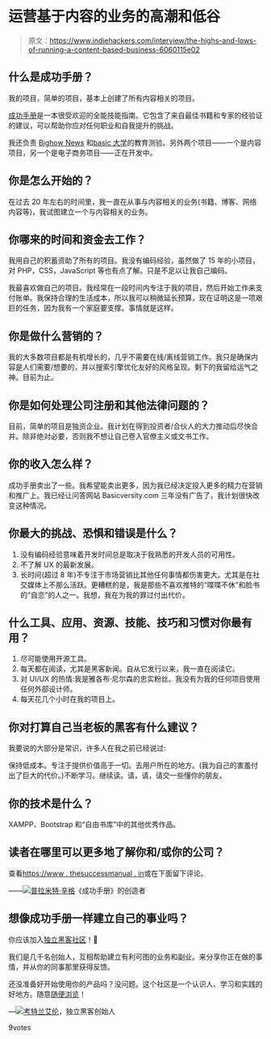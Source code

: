 # 运营基于内容的业务的高潮和低谷

> 原文：<https://www.indiehackers.com/interview/the-highs-and-lows-of-running-a-content-based-business-6060115e02>

## 什么是成功手册？

我的项目，简单的项目，基本上创建了所有内容相关的项目。

[成功手册](https://www.thesuccessmanual.in)是一本很受欢迎的全能技能指南。它包含了来自最佳书籍和专家的经验证的建议，可以帮助你应对任何职业和自我提升的挑战。

我还负责 [Bighow News](http://Bighow.com) 和[basic 大学](http://basicversity.com)的教育测验。另外两个项目——一个是内容项目，另一个是电子商务项目——正在开发中。

## 你是怎么开始的？

在过去 20 年左右的时间里，我一直在从事与内容相关的业务(书籍、博客、网络内容等)，我试图建立一个与内容相关的业务。

## 你哪来的时间和资金去工作？

我用自己的积蓄资助了所有的项目。我没有编码经验，虽然做了 15 年的小项目，对 PHP，CSS，JavaScript 等也有点了解。只是不足以让我自己编码。

我最喜欢做自己的项目。我经常在一段时间内专注于我的项目，然后开始工作来支付账单。我保持合理的生活成本，所以我可以稍微延长预算，现在证明这是一项艰巨的任务，因为我有一个家庭要支撑。事情就是这样。

## 你是做什么营销的？

我的大多数项目都是有机增长的，几乎不需要在线/离线营销工作。我只是确保内容是人们需要/想要的，并以搜索引擎优化友好的风格呈现。剩下的我留给运气之神。目前为止。

## 你是如何处理公司注册和其他法律问题的？

目前，简单的项目是独资企业。我计划在得到投资者/合伙人的大力推动后尽快合并。除非绝对必要，否则我不想让自己卷入官僚主义或文书工作。

## 你的收入怎么样？

成功手册卖出了一些。我希望能卖出更多，因为我已经决定投入更多的精力在营销和推广上。我已经让问答网站 Basicversity.com 三年没有广告了，我计划很快改变这种情况。

## 你最大的挑战、恐惧和错误是什么？

1.  没有编码经验意味着开发时间总是取决于我熟悉的开发人员的可用性。
2.  不了解 UX 的最新发展。
3.  长时间(超过 8 年)不专注于市场营销比其他任何事情都伤害更大。尤其是在社交媒体上不那么活跃。更糟糕的是，我是那些不喜欢推特的“喋喋不休”和脸书的“自恋”的人之一。我想，我在为我的罪过付出代价。

## 什么工具、应用、资源、技能、技巧和习惯对你最有用？

1.  尽可能使用开源工具。
2.  每天都在阅读，尤其是黑客新闻。自从它发行以来，我一直在阅读它。
3.  对 UI/UX 的热情:我是雅各布·尼尔森的忠实粉丝。我没有为我的任何项目使用任何外部设计师。
4.  每天花几个小时在我的项目上。

## 你对打算自己当老板的黑客有什么建议？

我要说的大部分是常识，许多人在我之前已经说过:

保持低成本。专注于提供价值高于一切。去用户所在的地方。(我为自己的害羞付出了巨大的代价。)不断学习。继续读。请，请，请交一些懂你的朋友。

## 你的技术是什么？

XAMPP、Bootstrap 和“自由书库”中的其他优秀作品。

## 读者在哪里可以更多地了解你和/或你的公司？

查看[https://www . thesuccessmanual . in](https://www.thesuccessmanual.in)或在下面留下评论。

——[<picture id="ember5220158" class="user-avatar ember-view user-link__avatar">![](img/82bd3bb4769a3aa1cd13889ee7c0fa91.png)</picture>普拉米特·辛格](/ParmitSingh?id=the-success-manual-owner)《成功手册》的创造者

## 想像成功手册一样建立自己的事业吗？

你应该加入[独立黑客社区](/)！🤗

我们是几千名创始人，互相帮助建立有利可图的业务和副业。来分享你正在做的事情，并从你的同事那里获得反馈。

还没准备好开始使用你的产品吗？没问题。这个社区是一个认识人、学习和实践的好地方。随意[随便浏览](/)！

—[<picture id="ember5220163" class="user-avatar ember-view user-link__avatar">![](img/82bd3bb4769a3aa1cd13889ee7c0fa91.png)</picture>考特兰艾伦](/csallen?id=ibTLPyjwVebnZjMGKvz6ztarnuV2)，独立黑客创始人

9votes